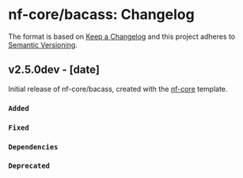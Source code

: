 # nf-core/bacass: Changelog

The format is based on [Keep a Changelog](https://keepachangelog.com/en/1.0.0/)
and this project adheres to [Semantic Versioning](https://semver.org/spec/v2.0.0.html).

## v2.5.0dev - [date]

Initial release of nf-core/bacass, created with the [nf-core](https://nf-co.re/) template.

### `Added`

### `Fixed`

### `Dependencies`

### `Deprecated`
